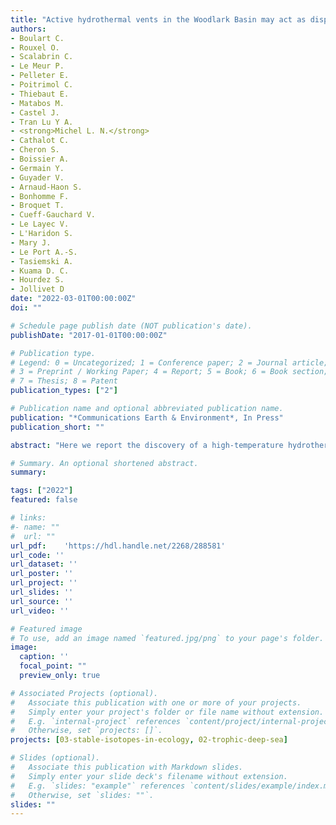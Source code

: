 ```yaml
---
title: "Active hydrothermal vents in the Woodlark Basin may act as dispersing centres for hydrothermal fauna"
authors:
- Boulart C.
- Rouxel O.
- Scalabrin C.
- Le Meur P.
- Pelleter E.
- Poitrimol C.
- Thiebaut E.
- Matabos M.
- Castel J.
- Tran Lu Y A.
- <strong>Michel L. N.</strong>
- Cathalot C.
- Cheron S.
- Boissier A.
- Germain Y.
- Guyader V.
- Arnaud-Haon S.
- Bonhomme F.
- Broquet T.
- Cueff-Gauchard V.
- Le Layec V.
- L'Haridon S.
- Mary J.
- Le Port A.-S.
- Tasiemski A.
- Kuama D. C.
- Hourdez S.
- Jollivet D
date: "2022-03-01T00:00:00Z"
doi: ""

# Schedule page publish date (NOT publication's date).
publishDate: "2017-01-01T00:00:00Z"

# Publication type.
# Legend: 0 = Uncategorized; 1 = Conference paper; 2 = Journal article;
# 3 = Preprint / Working Paper; 4 = Report; 5 = Book; 6 = Book section;
# 7 = Thesis; 8 = Patent
publication_types: ["2"]

# Publication name and optional abbreviated publication name.
publication: "*Communications Earth & Environment*, In Press"
publication_short: ""

abstract: "Here we report the discovery of a high-temperature hydrothermal vent field on the Woodlark Ridge, using ship-born multibeam echosounding and Remotely Operated Vehicle (ROV) exploration. La Scala Vent Field comprises two main active areas and several inactive zones dominated by variably altered basaltic rocks, indicating that an active and stable hydrothermal circulation has been maintained over a long period of time. The Pandora Site, at a depth of 3,380 m, is mainly composed of diffuse vents. The Corto site, at a depth of 3,360 m, is characterized by vigorous black smokers (temperature above 360°C). The striking features of this new vent field are the profusion of stalked barnacles *Vulcanolepas* sp. nov., the absence of mussels and the scarcity of the gastropod symbiotic fauna. We suggest that La Scala Vent Field may act as a dispersing centre for hydrothermal fauna towards the nearby North Fiji, Lau and Manus basins."

# Summary. An optional shortened abstract.
summary: 

tags: ["2022"]
featured: false

# links:
#- name: ""
#  url: ""
url_pdf:	'https://hdl.handle.net/2268/288581'
url_code: ''
url_dataset: ''
url_poster: ''
url_project: ''
url_slides: ''
url_source: ''
url_video: ''

# Featured image
# To use, add an image named `featured.jpg/png` to your page's folder. 
image:
  caption: ''
  focal_point: ""
  preview_only: true

# Associated Projects (optional).
#   Associate this publication with one or more of your projects.
#   Simply enter your project's folder or file name without extension.
#   E.g. `internal-project` references `content/project/internal-project/index.md`.
#   Otherwise, set `projects: []`.
projects: [03-stable-isotopes-in-ecology, 02-trophic-deep-sea]

# Slides (optional).
#   Associate this publication with Markdown slides.
#   Simply enter your slide deck's filename without extension.
#   E.g. `slides: "example"` references `content/slides/example/index.md`.
#   Otherwise, set `slides: ""`.
slides: ""
---
```

